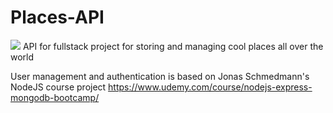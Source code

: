 # Places-API

<a href="https://codeclimate.com/github/sirflyingv/Places-API/maintainability"><img src="https://api.codeclimate.com/v1/badges/0cf047404bc8515040e6/maintainability" /></a>
API for fullstack project for storing and managing cool places all over the world

User management and authentication is based on Jonas Schmedmann's NodeJS course project https://www.udemy.com/course/nodejs-express-mongodb-bootcamp/
